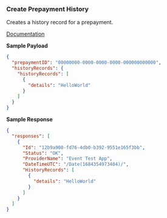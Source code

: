 ### Create Prepayment History

Creates a history record for a prepayment.

[Documentation](https://xeroapi.github.io/xero-node/accounting/index.html#api-Accounting-createPrepaymentHistory)

**Sample Payload**
```json
{
  "prepaymentID": "00000000-0000-0000-0000-000000000000",
  "historyRecords": {
    "historyRecords": [
      {
        "details": "HelloWorld"
      }
    ]
  }
}
```

**Sample Response**
```json
{
  "responses": [
    {
      "Id": "12b9a900-fd76-4db0-b392-9551e165f3bb",
      "Status": "OK",
      "ProviderName": "Event Test App",
      "DateTimeUTC": "/Date(1684354973404)/",
      "HistoryRecords": [
        {
          "details": "HelloWorld"
        }
      ]
    }
  ]
}
```

